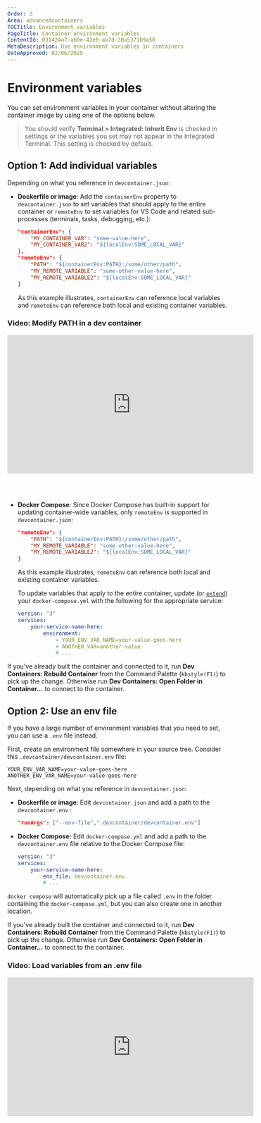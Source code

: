 ```yaml
---
Order: 2
Area: advancedcontainers
TOCTitle: Environment variables
PageTitle: Container environment variables
ContentId: 031424a7-ab0e-42e0-ab7d-30a5371b9a50
MetaDescription: Use environment variables in containers
DateApproved: 02/06/2025
---
```


# Environment variables

You can set environment variables in your container without altering the
container image by using one of the options below.

> You should verify **Terminal > Integrated: Inherit Env** is checked in
> settings or the variables you set may not appear in the Integrated Terminal.
> This setting is checked by default.

## Option 1: Add individual variables

Depending on what you reference in `devcontainer.json`:

- **Dockerfile or image**: Add the `containerEnv` property to
  `devcontainer.json` to set variables that should apply to the entire container
  or `remoteEnv` to set variables for VS Code and related sub-processes
  (terminals, tasks, debugging, etc.):

    ```json
    "containerEnv": {
        "MY_CONTAINER_VAR": "some-value-here",
        "MY_CONTAINER_VAR2": "${localEnv:SOME_LOCAL_VAR}"
    },
    "remoteEnv": {
        "PATH": "${containerEnv:PATH}:/some/other/path",
        "MY_REMOTE_VARIABLE": "some-other-value-here",
        "MY_REMOTE_VARIABLE2": "${localEnv:SOME_LOCAL_VAR}"
    }
    ```

    As this example illustrates, `containerEnv` can reference local variables
    and `remoteEnv` can reference both local and existing container variables.

### Video: Modify PATH in a dev container

<iframe width="560" height="315" src="https://www.youtube-nocookie.com/embed/vEb7hKlagAU" title="YouTube video player" frameborder="0" allow="accelerometer; autoplay; clipboard-write; encrypted-media; gyroscope; picture-in-picture" allowfullscreen=""></iframe>

<br><br>

- **Docker Compose**: Since Docker Compose has built-in support for updating
  container-wide variables, only `remoteEnv` is supported in
  `devcontainer.json`:

    ```json
    "remoteEnv": {
        "PATH": "${containerEnv:PATH}:/some/other/path",
        "MY_REMOTE_VARIABLE": "some-other-value-here",
        "MY_REMOTE_VARIABLE2": "${localEnv:SOME_LOCAL_VAR}"
    }
    ```

    As this example illustrates, `remoteEnv` can reference both local and
    existing container variables.

    To update variables that apply to the entire container, update (or
    [`extend`](/docs/devcontainers/create-dev-container.md#extend-your-docker-compose-file-for-development))
    your `docker-compose.yml` with the following for the appropriate service:

    ```yaml
    version: "3"
    services:
        your-service-name-here:
            environment:
                - YOUR_ENV_VAR_NAME=your-value-goes-here
                - ANOTHER_VAR=another-value
                # ...
    ```

If you've already built the container and connected to it, run **Dev Containers:
Rebuild Container** from the Command Palette (`kbstyle(F1)`) to pick up the
change. Otherwise run **Dev Containers: Open Folder in Container...** to connect
to the container.

## Option 2: Use an env file

If you have a large number of environment variables that you need to set, you
can use a `.env` file instead.

First, create an environment file somewhere in your source tree. Consider this
`.devcontainer/devcontainer.env` file:

```
YOUR_ENV_VAR_NAME=your-value-goes-here
ANOTHER_ENV_VAR_NAME=your-value-goes-here
```

Next, depending on what you reference in `devcontainer.json`:

- **Dockerfile or image**: Edit `devcontainer.json` and add a path to the
  `devcontainer.env` :

    ```json
    "runArgs": ["--env-file",".devcontainer/devcontainer.env"]
    ```

- **Docker Compose:** Edit `docker-compose.yml` and add a path to the
  `devcontainer.env` file relative to the Docker Compose file:

    ```yaml
    version: "3"
    services:
        your-service-name-here:
            env_file: devcontainer.env
            # ...
    ```

`docker compose` will automatically pick up a file called `.env` in the folder
containing the `docker-compose.yml`, but you can also create one in another
location.

If you've already built the container and connected to it, run **Dev Containers:
Rebuild Container** from the Command Palette (`kbstyle(F1)`) to pick up the
change. Otherwise run **Dev Containers: Open Folder in Container...** to connect
to the container.

### Video: Load variables from an .env file

<iframe width="560" height="315" src="https://www.youtube-nocookie.com/embed/qTU7w3bWrOk" title="YouTube video player" frameborder="0" allow="accelerometer; autoplay; clipboard-write; encrypted-media; gyroscope; picture-in-picture" allowfullscreen=""></iframe>
